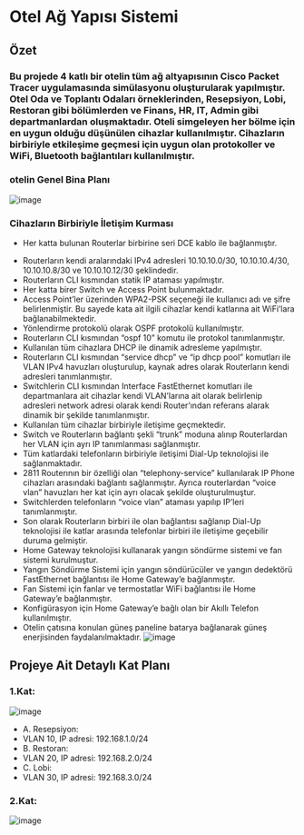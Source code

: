 # Otel Ağ Yapısı Sistemi
## Özet
### Bu projede 4 katlı bir otelin tüm ağ altyapısının Cisco Packet Tracer uygulamasında simülasyonu oluşturularak yapılmıştır. Otel Oda ve Toplantı Odaları örneklerinden, Resepsiyon, Lobi, Restoran gibi bölümlerden ve Finans, HR, IT, Admin gibi departmanlardan oluşmaktadır. Oteli simgeleyen her bölme için en uygun olduğu düşünülen cihazlar kullanılmıştır. Cihazların birbiriyle etkileşime geçmesi için uygun olan protokoller ve WiFi, Bluetooth bağlantıları kullanılmıştır.
### otelin Genel Bina Planı
![image](https://github.com/sudenurGlcn/Hotel-Network-System/assets/114651615/2a598a65-3408-4e18-81db-bfc45384d7dc)
### Cihazların Birbiriyle İletişim Kurması
-	Her katta bulunan Routerlar birbirine seri DCE kablo ile bağlanmıştır.
* Routerların kendi aralarındaki IPv4 adresleri 10.10.10.0/30, 10.10.10.4/30, 10.10.10.8/30 ve 10.10.10.12/30 şeklindedir.
* Routerların CLI kısmından statik IP ataması yapılmıştır.
*	Her katta birer Switch ve Access Point bulunmaktadır.
* Access Point’ler üzerinden WPA2-PSK seçeneği ile kullanıcı adı ve şifre belirlenmiştir. Bu sayede kata ait ilgili cihazlar kendi katlarına ait WiFi’lara bağlanabilmektedir.
*	Yönlendirme protokolü olarak OSPF protokolü kullanılmıştır.
*	Routerların CLI kısmından “ospf 10” komutu ile protokol tanımlanmıştır.
*	Kullanılan tüm cihazlara DHCP ile dinamik adresleme yapılmıştır.
*	Routerların CLI kısmından “service dhcp” ve “ip dhcp pool” komutları ile VLAN IPv4 havuzları oluşturulup, kaynak adres olarak Routerların kendi adresleri tanımlanmıştır.
*	Switchlerin CLI kısmından Interface FastEthernet komutları ile departmanlara ait cihazlar kendi VLAN’larına ait olarak belirlenip adresleri network adresi olarak kendi Router’ından referans alarak dinamik bir şekilde tanımlanmıştır.
* Kullanılan tüm cihazlar birbiriyle iletişime geçmektedir.
*	Switch ve Routerların bağlantı şekli “trunk” moduna alınıp Routerlardan her VLAN için ayrı IP tanımlanması sağlanmıştır.
*	Tüm katlardaki telefonların birbiriyle iletişimi Dial-Up teknolojisi ile sağlanmaktadır.
*	2811 Routerının bir özelliği olan “telephony-service” kullanılarak IP Phone cihazları arasındaki bağlantı sağlanmıştır. Ayrıca routerlardan “voice vlan” havuzları her kat için ayrı olacak şekilde oluşturulmuştur.
*	Switchlerden telefonların “voice vlan” ataması yapılıp IP’leri tanımlanmıştır.
*	Son olarak Routerların birbiri ile olan bağlantısı sağlanıp Dial-Up teknolojisi ile katlar arasında telefonlar birbiri ile iletişime geçebilir duruma gelmiştir.
*	Home Gateway teknolojisi kullanarak yangın söndürme sistemi ve fan sistemi kurulmuştur.
*	Yangın Söndürme Sistemi için yangın söndürücüler ve yangın dedektörü FastEthernet bağlantısı ile Home Gateway’e bağlanmıştır.
*	Fan Sistemi için fanlar ve termostatlar WiFi bağlantısı ile Home Gateway’e bağlanmıştır.
*	Konfigürasyon için Home Gateway’e bağlı olan bir Akıllı Telefon kullanılmıştır.
*	Otelin çatısına konulan güneş paneline batarya bağlanarak güneş enerjisinden faydalanılmaktadır.
	![image](https://github.com/sudenurGlcn/Hotel-Network-System/assets/114651615/523afa18-bf25-45c6-8a24-6274211b8152)
 ## Projeye Ait Detaylı Kat Planı
 ### 1.Kat:
 ![image](https://github.com/sudenurGlcn/Hotel-Network-System/assets/114651615/4dded1c7-9e6c-4a4f-88a6-673efe0923c0)
 * A. Resepsiyon:
 *	VLAN 10, IP adresi: 192.168.1.0/24
 * B. Restoran:
 * VLAN 20, IP adresi: 192.168.2.0/24
 * C. Lobi: 
 *	VLAN 30, IP adresi: 192.168.3.0/24
 ### 2.Kat:
 ![image](https://github.com/sudenurGlcn/Hotel-Network-System/assets/114651615/96253b48-4f57-498a-a27e-00ae8dd7a46c)

 
 

 







 

